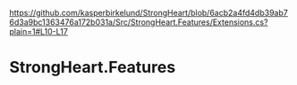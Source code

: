 https://github.com/kasperbirkelund/StrongHeart/blob/6acb2a4fd4db39ab76d3a9bc1363476a172b031a/Src/StrongHeart.Features/Extensions.cs?plain=1#L10-L17


# StrongHeart.Features


